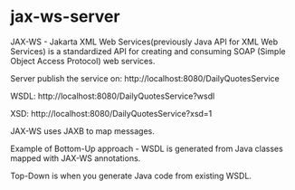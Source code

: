 # jax-ws-server

JAX-WS - Jakarta XML Web Services(previously Java API for XML Web Services) is a standardized API for creating and
consuming SOAP (Simple Object Access Protocol) web services.

Server publish the service on: http://localhost:8080/DailyQuotesService

WSDL: http://localhost:8080/DailyQuotesService?wsdl

XSD: http://localhost:8080/DailyQuotesService?xsd=1

JAX-WS uses JAXB to map messages.

Example of Bottom-Up approach - WSDL is generated from Java classes mapped with JAX-WS annotations.

Top-Down is when you generate Java code from existing WSDL.